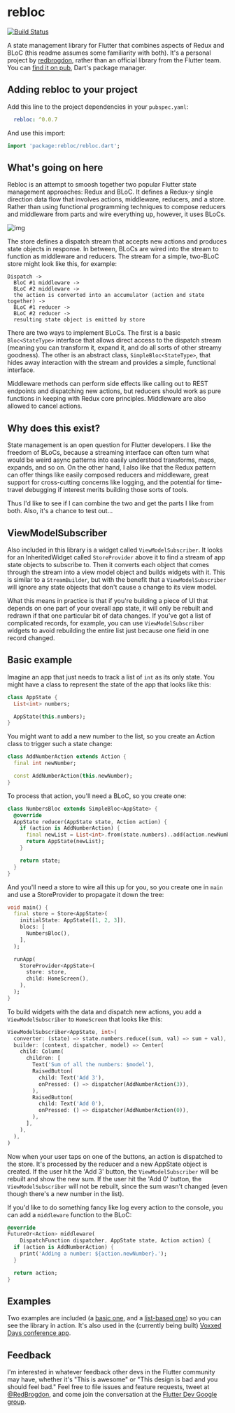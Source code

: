 # rebloc

[![Build Status](https://travis-ci.org/RedBrogdon/rebloc.svg?branch=master)](https://travis-ci.org/RedBrogdon/rebloc)

A state management library for Flutter that combines aspects of Redux
and BLoC (this readme assumes some familiarity with both). It's a
personal project by [redbrogdon](https://github.com/redbrogdon),
rather than an official library from the Flutter team. You can
[find it on pub](https://pub.dartlang.org/packages/rebloc), Dart's
package manager.

## Adding rebloc to your project

Add this line to the project dependencies in your `pubspec.yaml`:

```yaml
  rebloc: ^0.0.7
```

And use this import:

```dart
import 'package:rebloc/rebloc.dart';
```

## What's going on here

Rebloc is an attempt to smoosh together two popular Flutter state
management approaches: Redux and BLoC. It defines a Redux-y single
direction data flow that involves actions, middleware, reducers, and a
store. Rather than using functional programming techniques to compose
reducers and middleware from parts and wire everything up, however, it
uses BLoCs.

![img](https://i.imgur.com/aMuwpWS.png)

The store defines a dispatch stream that accepts new actions and
produces state objects in response. In between, BLoCs are wired into
the stream to function as middleware and reducers. The stream for a
simple, two-BLoC store might look like this, for example:

```
Dispatch ->
  BloC #1 middleware ->
  BLoC #2 middleware ->
  the action is converted into an accumulator (action and state together) ->
  BLoC #1 reducer ->
  BLoC #2 reducer ->
  resulting state object is emitted by store
```

There are two ways to implement BLoCs. The first is a basic
`Bloc<StateType>` interface that allows direct access to the dispatch
stream (meaning you can transform it, expand it, and do all sorts of
other streamy goodness). The other is an abstract class,
`SimpleBloc<StateType>`, that hides away interaction with the stream and
provides a simple, functional interface.

Middleware methods can perform side effects like calling out to REST
endpoints and dispatching new actions, but reducers should work as pure
functions in keeping with Redux core principles. Middleware are also
allowed to cancel actions.

## Why does this exist?

State management is an open question for Flutter developers. I like
the freedom of BLoCs, because a streaming interface can often turn what
would be weird async patterns into easily understood transforms, maps,
expands, and so on. On the other hand, I also like that the Redux
pattern can offer things like easily composed reducers and middleware,
great support for cross-cutting concerns like logging, and the potential
for time-travel debugging if interest merits building those sorts of
tools.

Thus I'd like to see if I can combine the two and get the parts I like
from both. Also, it's a chance to test out...

## ViewModelSubscriber

Also included in this library is a widget called `ViewModelSubscriber`.
It looks for an InheritedWidget called `StoreProvider` above it to
find a stream of app state objects to subscribe to. Then it converts
each object that comes through the stream into a view model object and
builds widgets with it. This is similar to a `StreamBuilder`, but with
the benefit that a `ViewModelSubscriber` will ignore any state objects
that don't cause a change to its view model.

What this means in practice is that if you're building a piece of UI
that depends on one part of your overall app state, it will only be
rebuilt and redrawn if that one particular bit of data changes. If
you've got a list of complicated records, for example, you can use
`ViewModelSubscriber` widgets to avoid rebuilding the entire list just
because one field in one record changed.

## Basic example

Imagine an app that just needs to track a list of `int` as its only
state. You might have a class to represent the state of the app that
looks like this:

```dart
class AppState {
  List<int> numbers;

  AppState(this.numbers);
}
```

You might want to add a new number to the list, so you create an Action
class to trigger such a state change:

```dart
class AddNumberAction extends Action {
  final int newNumber;

  const AddNumberAction(this.newNumber);
}
```

To process that action, you'll need a BLoC, so you create one:

```dart
class NumbersBloc extends SimpleBloc<AppState> {
  @override
  AppState reducer(AppState state, Action action) {
    if (action is AddNumberAction) {
      final newList = List<int>.from(state.numbers)..add(action.newNumber);
      return AppState(newList);
    }

    return state;
  }
}
```

And you'll need a store to wire all this up for you, so you create one
in `main` and use a StoreProvider to propagate it down the tree:

```dart
void main() {
  final store = Store<AppState>(
    initialState: AppState([1, 2, 3]),
    blocs: [
      NumbersBloc(),
    ],
  );

  runApp(
    StoreProvider<AppState>(
      store: store,
      child: HomeScreen(),
    ),
  );
}
```

To build widgets with the data and dispatch new actions, you add a
`ViewModelSubscriber` to `HomeScreen` that looks like this:

```dart
ViewModelSubscriber<AppState, int>(
  converter: (state) => state.numbers.reduce((sum, val) => sum + val),
  builder: (context, dispatcher, model) => Center(
    child: Column(
      children: [
        Text('Sum of all the numbers: $model'),
        RaisedButton(
          child: Text('Add 3'),
          onPressed: () => dispatcher(AddNumberAction(3)),
        ),
        RaisedButton(
          child: Text('Add 0'),
          onPressed: () => dispatcher(AddNumberAction(0)),
        ),
      ],
    ),
  ),
)
```

Now when your user taps on one of the buttons, an action is dispatched
to the store. It's processed by the reducer and a new AppState
object is created. If the user hit the 'Add 3' button, the
`ViewModelSubscriber` will be rebuilt and show the new sum. If the user
hit the 'Add 0' button, the `ViewModelSubscriber` will not be rebuilt,
since the sum wasn't changed (even though there's a new number in the
list).

If you'd like to do something fancy like log every action to the
console, you can add a `middleware` function to the BLoC:

```dart
@override
FutureOr<Action> middleware(
    DispatchFunction dispatcher, AppState state, Action action) {
  if (action is AddNumberAction) {
    print('Adding a number: ${action.newNumber}.');
  }

  return action;
}
```

## Examples

Two examples are included (a
[basic one](https://github.com/RedBrogdon/rebloc/tree/master/example),
and a [list-based one](https://github.com/RedBrogdon/rebloc/tree/master/listexample))
so you can see the library in action. It's also used in the (currently
being built)
[Voxxed Days conference app](https://github.com/redbrogdon/voxxedapp).

## Feedback

I'm interested in whatever feedback other devs in the Flutter community
may have, whether it's "This is awesome" or "This design is bad and you
should feel bad." Feel free to file issues and feature requests, tweet
at [@RedBrogdon](https://twitter.com/redbrogdon), and come join the
conversation at the
[Flutter Dev Google group](https://groups.google.com/forum/#!forum/flutter-dev).
